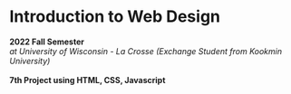 # Introduction to Web Design <br>
**2022 Fall Semester** <br>
*at University of Wisconsin - La Crosse (Exchange Student from Kookmin University)* <br>
<br>
**7th Project using HTML, CSS, Javascript**
